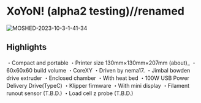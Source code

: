 # XoYoN! (alpha2 testing)//renamed

![MOSHED-2023-10-3-1-41-34](https://github.com/Nekozombie666/PoYoN/assets/54419831/97da6006-b138-4203-af00-b51859339df4)

## Highlights
・Compact and portable
・Printer size 130mm×130mm×207mm (about)_
・60x60x60 build volume
・CoreXY 
・Driven by nema17. 
・Jimbal bowden drive extruder
・Enclosed chamber
・With heat bed
・100W USB Power Delivery Drive(TypeC)
・Klipper firmware
・With mini display
・Filament runout sensor (T.B.D.)
・Load cell z probe (T.B.D.)
